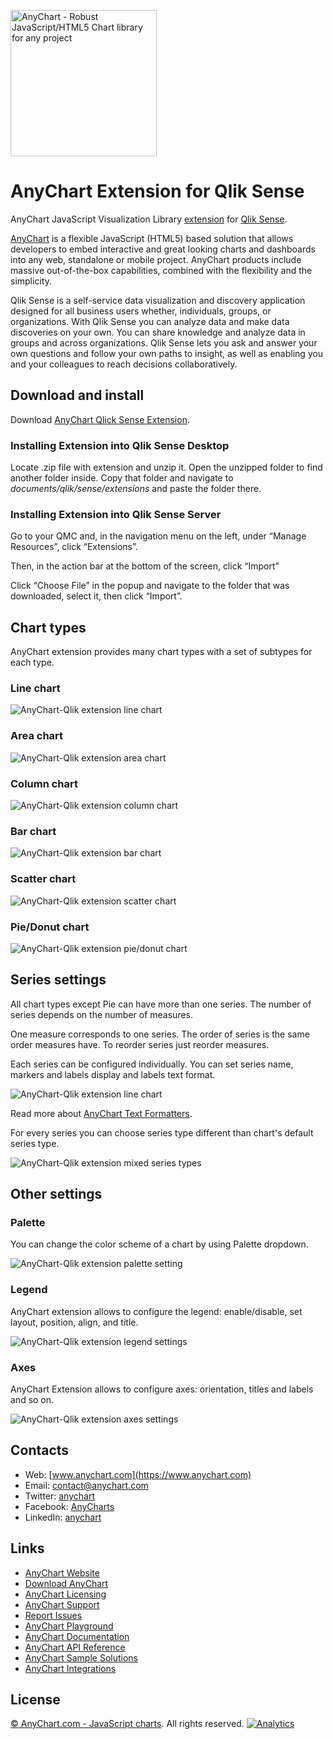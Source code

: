[<img src="https://cdn.anychart.com/images/logo-transparent-segoe.png?2" width="234px" alt="AnyChart - Robust JavaScript/HTML5 Chart library for any project">](https://www.anychart.com)

# AnyChart Extension for Qlik Sense

AnyChart JavaScript Visualization Library [extension](https://help.qlik.com/en-US/sense-developer/3.2/Subsystems/Extensions/Content/custom-objects.htm) for [Qlik Sense](http://www.qlik.com/us/products/qlik-sense).

[AnyChart](https://www.anychart.com/) is a flexible JavaScript (HTML5) based solution that allows developers to embed interactive and great looking charts and dashboards into any web, standalone or mobile project. AnyChart products include massive out-of-the-box capabilities, combined with the flexibility and the simplicity.

Qlik Sense is a self-service data visualization and discovery application designed for all business users whether, individuals, groups, or organizations. With Qlik Sense you can analyze data and make data discoveries on your own. You can share knowledge and analyze data in groups and across organizations. Qlik Sense lets you ask and answer your own questions and follow your own paths to insight, as well as enabling you and your colleagues to reach decisions collaboratively.

## Download and install

Download [AnyChart Qlick Sense Extension](https://github.com/AnyChart/AnyChart-Qlik/archive/master.zip).

### Installing Extension into Qlik Sense Desktop

Locate .zip file with extension and unzip it. Open the unzipped folder to find another folder inside. Copy that folder and navigate to *documents/qlik/sense/extensions* and paste the folder there.

### Installing Extension into Qlik Sense Server

Go to your QMC and, in the navigation menu on the left, under “Manage Resources”, click “Extensions”.

Then, in the action bar at the bottom of the screen, click “Import”

Click “Choose File” in the popup and navigate to the folder that was downloaded, select it, then click “Import”.

## Chart types

AnyChart extension provides many chart types with a set of subtypes for each type.

### Line chart

![AnyChart-Qlik extension line chart](/img/t_line.jpg?raw=true)

### Area chart

![AnyChart-Qlik extension area chart](/img/t_area.jpg?raw=true)

### Column chart

![AnyChart-Qlik extension column chart](/img/t_column.jpg?raw=true)

### Bar chart

![AnyChart-Qlik extension bar chart](/img/t_bar.jpg?raw=true)

### Scatter chart

![AnyChart-Qlik extension scatter chart](/img/t_scatter.jpg?raw=true)

### Pie/Donut chart

![AnyChart-Qlik extension pie/donut chart](/img/t_pie.jpg?raw=true)

## Series settings

All chart types except Pie can have more than one series. The number of series depends on the number of measures.

One measure corresponds to one series. The order of series is the same order measures have. To reorder series just reorder measures.

Each series can be configured individually. You can set series name, markers and labels display and labels text format.

![AnyChart-Qlik extension line chart](/img/panel_01.jpg?raw=true)

Read more about [AnyChart Text Formatters](https://docs.anychart.com/latest/Common_Settings/Text_Formatters).

For every series you can choose series type different than chart's default series type.

![AnyChart-Qlik extension mixed series types](/img/_mixed.jpg?raw=true)

## Other settings

### Palette

You can change the color scheme of a chart by using Palette dropdown.

![AnyChart-Qlik extension palette setting](/img/_paletts.jpg?raw=true)

### Legend

AnyChart extension allows to configure the legend: enable/disable, set layout, position, align, and title.

![AnyChart-Qlik extension legend settings](/img/_legend.jpg?raw=true)

### Axes

AnyChart Extension allows to configure axes: orientation, titles and labels and so on.

![AnyChart-Qlik extension axes settings](/img/panel_02.jpg?raw=true)

## Contacts

* Web: [www.anychart.com](https://www.anychart.com)
* Email: [contact@anychart.com](mailto:contact@anychart.com)
* Twitter: [anychart](https://twitter.com/anychart)
* Facebook: [AnyCharts](https://www.facebook.com/AnyCharts)
* LinkedIn: [anychart](https://www.linkedin.com/company/anychart)

## Links

* [AnyChart Website](https://www.anychart.com)
* [Download AnyChart](https://www.anychart.com/download/)
* [AnyChart Licensing](https://www.anychart.com/buy/)
* [AnyChart Support](https://www.anychart.com/support/)
* [Report Issues](https://github.com/AnyChart/AnyChart-Qlik/issues)
* [AnyChart Playground](http://playground.anychart.com)
* [AnyChart Documentation](https://docs.anychart.com)
* [AnyChart API Reference](https://api.anychart.com)
* [AnyChart Sample Solutions](https://www.anychart.com/solutions/)
* [AnyChart Integrations](https://www.anychart.com/integrations/)

## License

[© AnyChart.com - JavaScript charts](https://www.anychart.com). All rights reserved.
[![Analytics](https://ga-beacon.appspot.com/UA-228820-4/Plugins/Qlik?pixel&useReferer)](https://github.com/igrigorik/ga-beacon)

